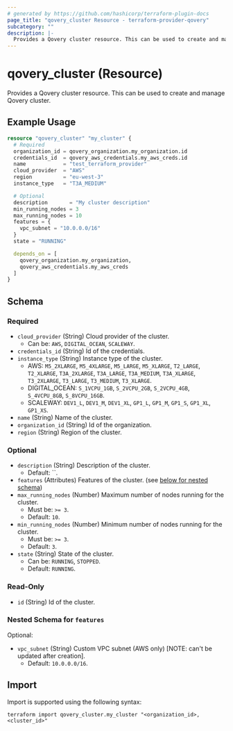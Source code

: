 ```yaml
---
# generated by https://github.com/hashicorp/terraform-plugin-docs
page_title: "qovery_cluster Resource - terraform-provider-qovery"
subcategory: ""
description: |-
  Provides a Qovery cluster resource. This can be used to create and manage Qovery cluster.
---
```


# qovery_cluster (Resource)

Provides a Qovery cluster resource. This can be used to create and manage Qovery cluster.

## Example Usage

```terraform
resource "qovery_cluster" "my_cluster" {
  # Required
  organization_id = qovery_organization.my_organization.id
  credentials_id  = qovery_aws_credentials.my_aws_creds.id
  name            = "test_terraform_provider"
  cloud_provider  = "AWS"
  region          = "eu-west-3"
  instance_type   = "T3A_MEDIUM"

  # Optional
  description       = "My cluster description"
  min_running_nodes = 3
  max_running_nodes = 10
  features = {
    vpc_subnet = "10.0.0.0/16"
  }
  state = "RUNNING"

  depends_on = [
    qovery_organization.my_organization,
    qovery_aws_credentials.my_aws_creds
  ]
}
```

<!-- schema generated by tfplugindocs -->
## Schema

### Required

- `cloud_provider` (String) Cloud provider of the cluster.
	- Can be: `AWS`, `DIGITAL_OCEAN`, `SCALEWAY`.
- `credentials_id` (String) Id of the credentials.
- `instance_type` (String) Instance type of the cluster.
	- AWS: `M5_2XLARGE`, `M5_4XLARGE`, `M5_LARGE`, `M5_XLARGE`, `T2_LARGE`, `T2_XLARGE`, `T3A_2XLARGE`, `T3A_LARGE`, `T3A_MEDIUM`, `T3A_XLARGE`, `T3_2XLARGE`, `T3_LARGE`, `T3_MEDIUM`, `T3_XLARGE`.
	- DIGITAL_OCEAN: `S_1VCPU_1GB`, `S_2VCPU_2GB`, `S_2VCPU_4GB`, `S_4VCPU_8GB`, `S_8VCPU_16GB`.
	- SCALEWAY: `DEV1_L`, `DEV1_M`, `DEV1_XL`, `GP1_L`, `GP1_M`, `GP1_S`, `GP1_XL`, `GP1_XS`.
- `name` (String) Name of the cluster.
- `organization_id` (String) Id of the organization.
- `region` (String) Region of the cluster.

### Optional

- `description` (String) Description of the cluster.
	- Default: ``.
- `features` (Attributes) Features of the cluster. (see [below for nested schema](#nestedatt--features))
- `max_running_nodes` (Number) Maximum number of nodes running for the cluster.
	- Must be: `>= 3`.
	- Default: `10`.
- `min_running_nodes` (Number) Minimum number of nodes running for the cluster.
	- Must be: `>= 3`.
	- Default: `3`.
- `state` (String) State of the cluster.
	- Can be: `RUNNING`, `STOPPED`.
	- Default: `RUNNING`.

### Read-Only

- `id` (String) Id of the cluster.

<a id="nestedatt--features"></a>
### Nested Schema for `features`

Optional:

- `vpc_subnet` (String) Custom VPC subnet (AWS only) [NOTE: can't be updated after creation].
	- Default: `10.0.0.0/16`.

## Import

Import is supported using the following syntax:

```shell
terraform import qovery_cluster.my_cluster "<organization_id>,<cluster_id>"
```
